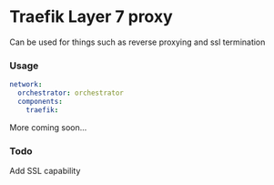 # Traefik Layer 7 proxy

Can be used for things such as reverse proxying and ssl termination

### Usage

```yaml
network:
  orchestrator: orchestrator
  components:
    traefik:
```
More coming soon...

### Todo
Add SSL capability
